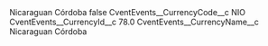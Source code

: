<?xml version="1.0" encoding="UTF-8"?>
<CustomMetadata xmlns="http://soap.sforce.com/2006/04/metadata" xmlns:xsi="http://www.w3.org/2001/XMLSchema-instance" xmlns:xsd="http://www.w3.org/2001/XMLSchema">
    <label>Nicaraguan Córdoba</label>
    <protected>false</protected>
    <values>
        <field>CventEvents__CurrencyCode__c</field>
        <value xsi:type="xsd:string">NIO</value>
    </values>
    <values>
        <field>CventEvents__CurrencyId__c</field>
        <value xsi:type="xsd:double">78.0</value>
    </values>
    <values>
        <field>CventEvents__CurrencyName__c</field>
        <value xsi:type="xsd:string">Nicaraguan Córdoba</value>
    </values>
</CustomMetadata>
